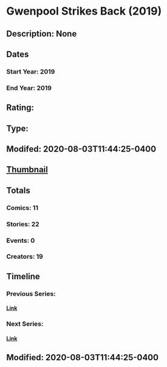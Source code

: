 # Gwenpool Strikes Back (2019)
## Description: None
## Dates
### Start Year: 2019
### End Year: 2019
## Rating: 
## Type: 
## Modifed: 2020-08-03T11:44:25-0400
## [Thumbnail](http://i.annihil.us/u/prod/marvel/i/mg/a/00/5d93b01f7ff77.jpg)
## Totals
### Comics: 11
### Stories: 22
### Events: 0
### Creators: 19
## Timeline
### Previous Series: 
#### [Link]()
### Next Series: 
#### [Link]()
## Modified: 2020-08-03T11:44:25-0400